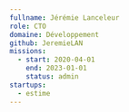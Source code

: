 ```yaml
---
fullname: Jérémie Lanceleur
role: CTO
domaine: Développement
github: JeremieLAN
missions:
  - start: 2020-04-01
    end: 2023-01-01
    status: admin
startups:
  - estime
---
```

